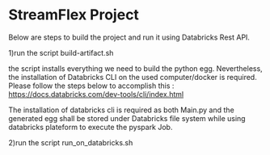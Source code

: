 # StreamFlex Project
Below are steps to build the project and run it using Databricks Rest API.

   1)run the  script build-artifact.sh
   
   the script installs everything we need to build the python egg. Nevertheless, the installation of Databricks CLI on the used computer/docker is required. 
   Please follow the steps below to accomplish this :
   https://docs.databricks.com/dev-tools/cli/index.html
   
   The installation of databricks cli is required as both Main.py and the generated egg shall be stored under Databricks file system 
   while using databricks plateform to execute the pyspark Job.  
   
   2)run the script run_on_databricks.sh
   
  